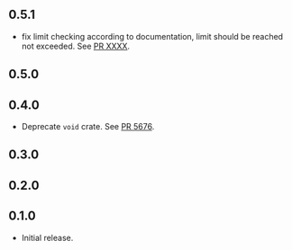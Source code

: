 ## 0.5.1

- fix limit checking according to documentation, limit should be reached not exceeded.
  See [PR XXXX](https://github.com/libp2p/rust-libp2p/pull/XXXX).
## 0.5.0

<!-- Update to libp2p-swarm v0.47.0 -->

## 0.4.0

- Deprecate `void` crate.
  See [PR 5676](https://github.com/libp2p/rust-libp2p/pull/5676).

<!-- Update to libp2p-core v0.43.0 -->

## 0.3.0

<!-- Update to libp2p-swarm v0.45.0 -->

## 0.2.0


## 0.1.0

- Initial release.
